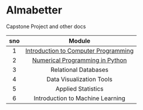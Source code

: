 # Almabetter

Capstone Project and other docs

| sno |                      Module                      |
| :-: | :----------------------------------------------: |
|  1  | [Introduction to Computer Programming](Module1/) |
|  2  |   [Numerical Programming in Python](Module2/)    |
|  3  |               Relational Databases               |
|  4  |             Data Visualization Tools             |
|  5  |                Applied Statistics                |
|  6  |         Introduction to Machine Learning         |
